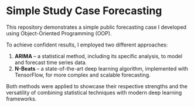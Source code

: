 # Simple Study Case Forecasting

This repository demonstrates a simple public forecasting case I developed using Object-Oriented Programming (OOP). 

To achieve confident results, I employed two different approaches:
1. **ARIMA** – a statistical method, including its specific analysis, to model and forecast time series data.
2. **N-Beats** – a state-of-the-art deep learning algorithm, implemented with TensorFlow, for more complex and scalable forecasting.

Both methods were applied to showcase their respective strengths and the versatility of combining statistical techniques with modern deep learning frameworks.
